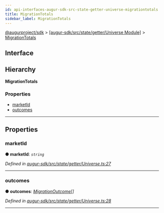 ```yaml
---
id: api-interfaces-augur-sdk-src-state-getter-universe-migrationtotals
title: MigrationTotals
sidebar_label: MigrationTotals
---
```


[@augurproject/sdk](api-readme.md) > [[augur-sdk/src/state/getter/Universe Module]](api-modules-augur-sdk-src-state-getter-universe-module.md) > [MigrationTotals](api-interfaces-augur-sdk-src-state-getter-universe-migrationtotals.md)

## Interface

## Hierarchy

**MigrationTotals**

### Properties

* [marketId](api-interfaces-augur-sdk-src-state-getter-universe-migrationtotals.md#marketid)
* [outcomes](api-interfaces-augur-sdk-src-state-getter-universe-migrationtotals.md#outcomes)

---

## Properties

<a id="marketid"></a>

###  marketId

**● marketId**: *`string`*

*Defined in [augur-sdk/src/state/getter/Universe.ts:27](https://github.com/AugurProject/augur/blob/0787bf1a23/packages/augur-sdk/src/state/getter/Universe.ts#L27)*

___
<a id="outcomes"></a>

###  outcomes

**● outcomes**: *[MigrationOutcome](api-interfaces-augur-sdk-src-state-getter-universe-migrationoutcome.md)[]*

*Defined in [augur-sdk/src/state/getter/Universe.ts:28](https://github.com/AugurProject/augur/blob/0787bf1a23/packages/augur-sdk/src/state/getter/Universe.ts#L28)*

___

